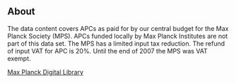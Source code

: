 ## About

The data content covers APCs as paid for by our central budget for the Max Planck Society (MPS).  APCs funded locally by Max Planck Institutes are not part of this data set.  The MPS has a limited input tax reduction. The refund of input VAT for APC is 20%. Until the end of 2007 the MPS was VAT exempt.  


[Max Planck Digital Library](http://www.mpdl.mpg.de/21-specials/50-open-access-publishing.html)